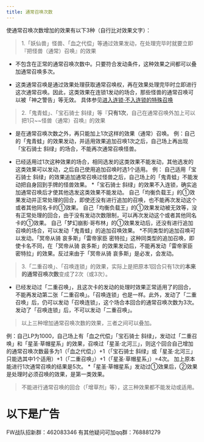 ```yaml
---
title: 通常召唤次数
---
```



使通常召唤次数增加的效果有以下3种（自行比对效果文字）：

> 1.「妖仙兽」怪兽、「血之代偿」等通过效果发动，在处理完毕时就要立即『把怪兽（通常）召唤』的效果

- 不包含在正常的通常召唤次数中。只要符合发动条件，这种效果之间都可以叠加通常召唤多次。

- 这类通常召唤是通过效果处理获取通常召唤权，再在效果处理完毕时立即进行这次通常召唤。因此，这类效果在连锁1发动的场合，那些怪兽的通常召唤可以被「神之警告」等无效。
具体参见[进入连锁·不入连锁的特殊召唤](https://www.jianshu.com/p/2508344b4cb7)

> 2.「鬼青蛙」、「宝石骑士 斜绿」等『**只有1次**，自己在通常召唤外加上可以把1只~~怪兽（通常）召唤』的效果

- 是在通常召唤次数之外，再只能加上1次这样的效果（通常）召唤。
例：自己的「鬼青蛙」的效果发动，并适用效果追加召唤1次之后，自己场上再出现「宝石骑士 斜绿」的场合，不能再次通常召唤怪兽。

- 已经适用过1次这种效果的场合，相同选发的这类效果不能发动，其他选发的这类效果可以发动，之后自己使用追加召唤时选1个适用。
例：
自己适用「宝石骑士 斜绿」的效果追加通常召唤过怪兽之后，自己场上的「鬼青蛙」不能发动把自身回到手牌的怪兽效果。
*「宝石骑士 斜绿」的效果不入连锁，确实追加通常召唤后才使其他选发这类效果不能发动。
自己「均衡负载王」的①效果发动并正常处理的回合，即使还没有进行追加的召唤，也不能再次发动这个或者其他同名卡的①效果。
自己「均衡负载王」的①效果发动被无效等，没有正常处理的回合，由于没有发动次数限制，可以再次发动这个或者其他同名卡的①效果。
自己「梦幻崩影·哥布林」的①效果发动后，还没有进行追加召唤的场合，可以发动「鬼青蛙」的追加召唤效果。
*不同类型的追加召唤可以发动。「冥帝从骑 哀多斯」「雷帝家臣 密特拉」这种同类型的追加召唤，即使卡名不同，在「冥帝从骑 哀多斯」的效果发动后，不能再发动「雷帝家臣 密特拉」的效果。反过来由于「冥帝从骑 哀多斯」是必发，会发动。

> 3.「二重召唤」、「召唤连锁」的效果，实际上是把原本1回合只有1次的**本来的通常召唤次数**变成了2次（或3次）。

- 已经发动过「二重召唤」，且这次卡的发动的处理时效果正常适用了的回合，不能再发动第二张「二重召唤」。「召唤连锁」也是一样。此外，发动了「二重召唤」后，仍可以发动「召唤连锁」，这个场合本回合的通常召唤次数为3次。发动了「召唤连锁」后，不可以发动「二重召唤」。

> 以上三种增加通常召唤次数的效果，三者之间可以叠加。

例：自己LP为1000，自己场上有「血之代偿」「宝石骑士 斜绿」，发动过「二重召唤」和「星圣·草帽星系」的效果，召唤过「星圣·北河三」，则这个回合自己增加的通常召唤次数最多为1（「血之代偿」）+1（「宝石骑士 斜绿」或「星圣·北河三」只能选其中1个适用）+1（「二重召唤」）+1（「星圣·草帽星系」）=4次。
加上原本能进行1次通常召唤的结果是5次。
*「星圣·草帽星系」发动过①效果后，②效果是处理时必须召唤的效果，是第一类效果。

> 不能进行通常召唤的回合（「增草剂」等），这三种效果都不能发动或适用。


# 以下是广告
FW战队招新群：462083346
有其他疑问可加qq群：768881279
